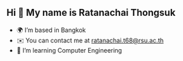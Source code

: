 ## Hi 👋 My name is Ratanachai Thongsuk


- 🌍 I’m based in Bangkok
- ✉️ You can contact me at ratanachai.t68@rsu.ac.th
- 🧠 I’m learning Computer Engineering

